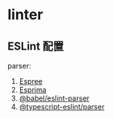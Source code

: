 # linter

## ESLint 配置

parser:

1. [Espree](https://github.com/eslint/espree)
2. [Esprima](https://www.npmjs.com/package/esprima)
3. [@babel/eslint-parser](https://www.npmjs.com/package/@babel/eslint-parser)
4. [@typescript-eslint/parser](https://www.npmjs.com/package/@typescript-eslint/parser)
